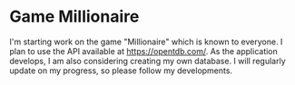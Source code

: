 # Game Millionaire

I'm starting work on the game "Millionaire" which is known to everyone. I plan to use the API available at https://opentdb.com/. As the application develops, I am also considering creating my own database. I will regularly update on my progress, so please follow my developments.
